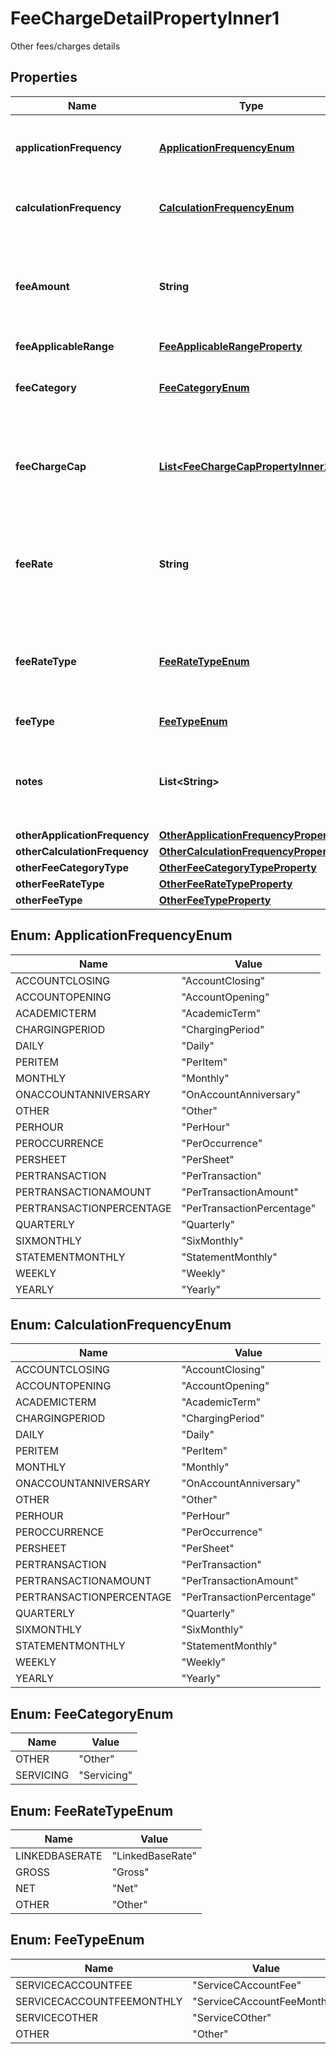 

# FeeChargeDetailPropertyInner1

Other fees/charges details

## Properties

| Name | Type | Description | Notes |
|------------ | ------------- | ------------- | -------------|
|**applicationFrequency** | [**ApplicationFrequencyEnum**](#ApplicationFrequencyEnum) | How frequently the fee/charge is applied to the account |  |
|**calculationFrequency** | [**CalculationFrequencyEnum**](#CalculationFrequencyEnum) | How frequently the fee/charge is calculated |  [optional] |
|**feeAmount** | **String** | Fee Amount charged for a fee/charge (where it is charged in terms of an amount rather than a rate) |  [optional] |
|**feeApplicableRange** | [**FeeApplicableRangeProperty**](FeeApplicableRangeProperty.md) |  |  [optional] |
|**feeCategory** | [**FeeCategoryEnum**](#FeeCategoryEnum) | Categorisation of fees and charges into standard categories. |  |
|**feeChargeCap** | [**List&lt;FeeChargeCapPropertyInner1&gt;**](FeeChargeCapPropertyInner1.md) | Details about any caps (maximum charges) that apply to a particular fee/charge |  [optional] |
|**feeRate** | **String** | Rate charged for Fee/Charge (where it is charged in terms of a rate rather than an amount) |  [optional] |
|**feeRateType** | [**FeeRateTypeEnum**](#FeeRateTypeEnum) | Rate type for Fee/Charge (where it is charged in terms of a rate rather than an amount) |  [optional] |
|**feeType** | [**FeeTypeEnum**](#FeeTypeEnum) | Fee/Charge Type |  |
|**notes** | **List&lt;String&gt;** | Optional additional notes to supplement the fee/charge details. |  [optional] |
|**otherApplicationFrequency** | [**OtherApplicationFrequencyProperty1**](OtherApplicationFrequencyProperty1.md) |  |  [optional] |
|**otherCalculationFrequency** | [**OtherCalculationFrequencyProperty1**](OtherCalculationFrequencyProperty1.md) |  |  [optional] |
|**otherFeeCategoryType** | [**OtherFeeCategoryTypeProperty**](OtherFeeCategoryTypeProperty.md) |  |  [optional] |
|**otherFeeRateType** | [**OtherFeeRateTypeProperty**](OtherFeeRateTypeProperty.md) |  |  [optional] |
|**otherFeeType** | [**OtherFeeTypeProperty**](OtherFeeTypeProperty.md) |  |  [optional] |



## Enum: ApplicationFrequencyEnum

| Name | Value |
|---- | -----|
| ACCOUNTCLOSING | &quot;AccountClosing&quot; |
| ACCOUNTOPENING | &quot;AccountOpening&quot; |
| ACADEMICTERM | &quot;AcademicTerm&quot; |
| CHARGINGPERIOD | &quot;ChargingPeriod&quot; |
| DAILY | &quot;Daily&quot; |
| PERITEM | &quot;PerItem&quot; |
| MONTHLY | &quot;Monthly&quot; |
| ONACCOUNTANNIVERSARY | &quot;OnAccountAnniversary&quot; |
| OTHER | &quot;Other&quot; |
| PERHOUR | &quot;PerHour&quot; |
| PEROCCURRENCE | &quot;PerOccurrence&quot; |
| PERSHEET | &quot;PerSheet&quot; |
| PERTRANSACTION | &quot;PerTransaction&quot; |
| PERTRANSACTIONAMOUNT | &quot;PerTransactionAmount&quot; |
| PERTRANSACTIONPERCENTAGE | &quot;PerTransactionPercentage&quot; |
| QUARTERLY | &quot;Quarterly&quot; |
| SIXMONTHLY | &quot;SixMonthly&quot; |
| STATEMENTMONTHLY | &quot;StatementMonthly&quot; |
| WEEKLY | &quot;Weekly&quot; |
| YEARLY | &quot;Yearly&quot; |



## Enum: CalculationFrequencyEnum

| Name | Value |
|---- | -----|
| ACCOUNTCLOSING | &quot;AccountClosing&quot; |
| ACCOUNTOPENING | &quot;AccountOpening&quot; |
| ACADEMICTERM | &quot;AcademicTerm&quot; |
| CHARGINGPERIOD | &quot;ChargingPeriod&quot; |
| DAILY | &quot;Daily&quot; |
| PERITEM | &quot;PerItem&quot; |
| MONTHLY | &quot;Monthly&quot; |
| ONACCOUNTANNIVERSARY | &quot;OnAccountAnniversary&quot; |
| OTHER | &quot;Other&quot; |
| PERHOUR | &quot;PerHour&quot; |
| PEROCCURRENCE | &quot;PerOccurrence&quot; |
| PERSHEET | &quot;PerSheet&quot; |
| PERTRANSACTION | &quot;PerTransaction&quot; |
| PERTRANSACTIONAMOUNT | &quot;PerTransactionAmount&quot; |
| PERTRANSACTIONPERCENTAGE | &quot;PerTransactionPercentage&quot; |
| QUARTERLY | &quot;Quarterly&quot; |
| SIXMONTHLY | &quot;SixMonthly&quot; |
| STATEMENTMONTHLY | &quot;StatementMonthly&quot; |
| WEEKLY | &quot;Weekly&quot; |
| YEARLY | &quot;Yearly&quot; |



## Enum: FeeCategoryEnum

| Name | Value |
|---- | -----|
| OTHER | &quot;Other&quot; |
| SERVICING | &quot;Servicing&quot; |



## Enum: FeeRateTypeEnum

| Name | Value |
|---- | -----|
| LINKEDBASERATE | &quot;LinkedBaseRate&quot; |
| GROSS | &quot;Gross&quot; |
| NET | &quot;Net&quot; |
| OTHER | &quot;Other&quot; |



## Enum: FeeTypeEnum

| Name | Value |
|---- | -----|
| SERVICECACCOUNTFEE | &quot;ServiceCAccountFee&quot; |
| SERVICECACCOUNTFEEMONTHLY | &quot;ServiceCAccountFeeMonthly&quot; |
| SERVICECOTHER | &quot;ServiceCOther&quot; |
| OTHER | &quot;Other&quot; |



